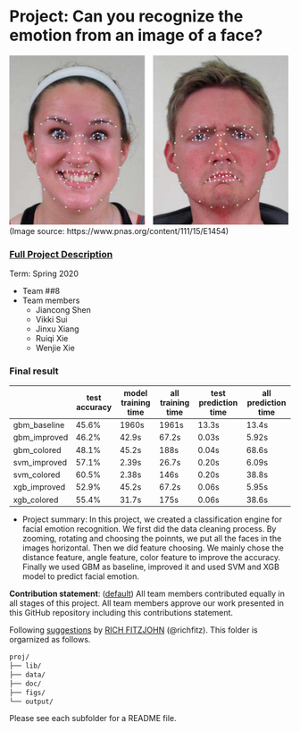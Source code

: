 # Project: Can you recognize the emotion from an image of a face? 
<img src="figs/CE.jpg" alt="Compound Emotions" width="500"/>
(Image source: https://www.pnas.org/content/111/15/E1454)

### [Full Project Description](doc/project3_desc.md)

Term: Spring 2020

+ Team ##8
+ Team members
	+ Jiancong Shen
	+ Vikki Sui
	+ Jinxu Xiang
	+ Ruiqi Xie
	+ Wenjie Xie

### Final result

|       | test accuracy | model training time | all training time | test prediction time | all prediction time | 
| ------ | ------ | ------ | ------ | ------ | ------ | 
| gbm_baseline | 45.6% | 1960s | 1961s | 13.3s | 13.4s |
| gbm_improved | 46.2% | 42.9s | 67.2s | 0.03s | 5.92s | 
| gbm_colored | 48.1% | 45.2s | 188s | 0.04s | 68.6s |
| svm_improved | 57.1% | 2.39s | 26.7s | 0.20s | 6.09s |
| svm_colored | 60.5% | 2.38s | 146s | 0.20s | 38.8s |
| xgb_improved | 52.9% | 45.2s | 67.2s | 0.06s | 5.95s |
| xgb_colored | 55.4% | 31.7s | 175s | 0.06s | 38.6s |



+ Project summary: In this project, we created a classification engine for facial emotion recognition. We first did the data cleaning process. By zooming, rotating and choosing the poinnts, we put all the faces in the images horizontal. Then we did feature choosing.
We mainly chose the distance feature, angle feature, color feature to improve the accuracy. Finally we used GBM as baseline, improved it and used SVM and XGB model to predict facial emotion. 
	
**Contribution statement**: ([default](doc/a_note_on_contributions.md)) All team members contributed equally in all stages of this project. All team members approve our work presented in this GitHub repository including this contributions statement. 

Following [suggestions](http://nicercode.github.io/blog/2013-04-05-projects/) by [RICH FITZJOHN](http://nicercode.github.io/about/#Team) (@richfitz). This folder is orgarnized as follows.

```
proj/
├── lib/
├── data/
├── doc/
├── figs/
└── output/
```

Please see each subfolder for a README file.
